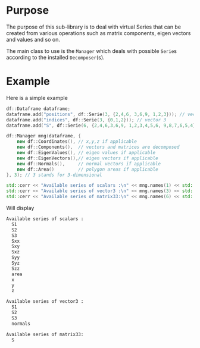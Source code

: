 # Purpose
The purpose of this sub-library is to deal with virtual Series that can be created from various operations such as matrix components, eigen vectors and values and so on.

The main class to use is the `Manager` which deals with possible `Serie`s according to the installed `Decomposer`(s).

# Example
Here is a simple example
```c++
df::Dataframe dataframe;
dataframe.add("positions", df::Serie(3, {2,4,6, 3,6,9, 1,2,3})); // vector 3
dataframe.add("indices", df::Serie(3, {0,1,2})); // vector 3
dataframe.add("S", df::Serie(6, {2,4,6,3,6,9, 1,2,3,4,5,6, 9,8,7,6,5,4})); // sym matrix 3x3

df::Manager mng(dataframe, {
    new df::Coordinates(), // x,y,z if applicable
    new df::Components(),  // vectors and matrices are decomposed
    new df::EigenValues(), // eigen values if applicable
    new df::EigenVectors(),// eigen vectors if applicable
    new df::Normals(),     // normal vectors if applicable
    new df::Area()         // polygon areas if applicable
}, 3); // 3 stands for 3-dimensional

std::cerr << "Available series of scalars :\n" << mng.names(1) << std::endl;
std::cerr << "Available series of vector3 :\n" << mng.names(3) << std::endl;
std::cerr << "Available series of matrix33:\n" << mng.names(6) << std::endl;
```

Will display

```sh
Available series of scalars :
  S1
  S2
  S3
  Sxx
  Sxy
  Sxz
  Syy
  Syz
  Szz
  area
  x
  y
  z

Available series of vector3 :
  S1
  S2
  S3
  normals

Available series of matrix33:
  S
```
